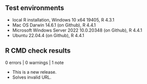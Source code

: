 ## Test environments

* local R installation, Windows 10 x64 19405, R 4.3.1
* Mac OS Darwin 14.6.1 (on Github), R 4.4.1
* Microsoft Windows Server 2022 10.0.20348 (on Github), R 4.4.1
* Ubuntu 22.04.4 (on Github), R 4.4.1

## R CMD check results

0 errors | 0 warnings | 1 note

* This is a new release.
* Solves invalid URL.
